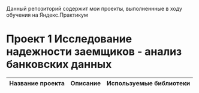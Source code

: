 Данный репозиторий содержит мои проекты, выполненнные в ходу обучения на Яндекс.Практикум

# Проект 1 Исследование надежности заемщиков - анализ банковских данных
|Название проекта| Описание | Используемые библиотеки |
|:---------------|:--------:| :----------------------:|

